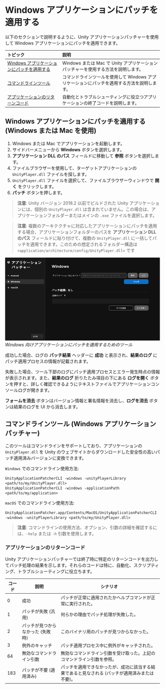 # Windows アプリケーションにパッチを適用する

以下のセクションで説明するように、Unity アプリケーションパッチャーを使用して Windows アプリケーションにパッチを適用できます。

| **トピック** | **説明**                                                                                     |
| :-------- |:-------------------------------------------------------------------------------------------|
| [Windows アプリケーションにパッチを適用する](#patch-a-windows-application-using-windows-or-mac)| Windows または Mac で Unity アプリケーションパッチャーを使用する方法を説明します。                                        |
| [コマンドラインツール](#command-line-tool-windows-application-patcher)| コマンドラインツールを使用して Windows アプリケーションにパッチを適用する方法を説明します。                                         |
| [アプリケーションのリターンコード](#application-return-codes)| 自動化とトラブルシューティングに役立つアプリケーションの終了コードを説明します。                                                          |

<a id="patch-a-windows-application-using-windows-or-mac"></a>
## Windows アプリケーションにパッチを適用する (Windows または Mac を使用)

1. Windows または Mac でアプリケーションを起動します。
2. サイドバーメニューから **Windows** ボタンを選択します。
3. **アプリケーション DLL のパス** フィールドに移動して **参照** ボタンを選択します。
4. ファイルブラウザーを使用して、ターゲットアプリケーションの `UnityPlayer.dll` ファイルを探します。
5. `UnityPlayer.dll` ファイルを選択して、ファイルブラウザーウィンドウで **開く** をクリックします。
6. **パッチ** ボタンを押します。

> **注意**: Unity バージョン 2018.2 以前でビルドされた Unity アプリケーションには、個別の `UnityPlayer.dll` は含まれていません。この場合は、アプリケーションフォルダーまたはメインの `.exe` ファイルを選択します。

> **注意**: 複数のアーキテクチャに対応したアプリケーションにパッチを適用する場合、アプリケーションフォルダーのパスを **アプリケーション DLL のパス** フィールドに貼り付けて、複数の `UnityPlayer.dll` に一括してパッチを適用できます。このための想定されるフォルダー構造は `<application/architecture/config/UnityPlayer.dll>` です

![Windows 用 Unity アプリケーションパッチャー。](../images/unity-application-patcher-windows-jp.png)<br/>*Windows 向けアプリケーションにパッチを適用するためのツール*

成功した場合、ログの **パッチ結果** ヘッダーに **成功** と表示され、**結果のログ** にパッチ適用プロセスの情報が記載されます。

失敗した場合、ツール下部のログにパッチ適用プロセスとエラー発生時点の情報が表示されます。また、**結果のログ** 折りたたみ項目の下にある **ログを開く** ボタンを押すと、詳しく確認できるようにテキストファイルでアプリケーションコンソールログが開きます。

**フォームを消去** ボタンはバージョン情報と署名情報を消去し、**ログを消去** ボタンは結果のログを UI から消去します。

<a id="command-line-tool-windows-application-patcher"></a>
## コマンドラインツール (Windows アプリケーションパッチャー)

このツールはコマンドラインをサポートしており、アプリケーションの `UnityPlayer.dll` を Unity のウェブサイトからダウンロードした安全性の高いパッチ適用済みバージョンに変換できます。

`Windows` でのコマンドライン使用方法: 

```shell
UnityApplicationPatcherCLI -windows -unityPlayerLibrary <path/to/my/UnityPlayer.dll>
UnityApplicationPatcherCLI -windows -applicationPath <path/to/my/application>
```

`macOS` でのコマンドライン使用方法: 

```shell
UnityApplicationPatcher.app/Contents/MacOS/UnityApplicationPatcherCLI -windows -unityPlayerLibrary <path/to/my/UnityPlayer.dll>
```

> **注意**: コマンドラインの使用方法、オプション、引数の詳細を確認するには、`-help` または `-h` 引数を使用します。

<a id="application-return-codes"></a>
### アプリケーションのリターンコード

Unity アプリケーションパッチャーでは終了時に特定のリターンコードを出力してパッチ処理の結果を示します。それらのコードは特に、自動化、スクリプティング、トラブルシューティングに役立ちます。

| コード| 説明| シナリオ                                        |
|------|------------------------------------|---------------------------------------------|
| 0| 成功| パッチが正常に適用されたかヘルプコマンドが正常に実行された。              |
| 1| パッチが失敗 (汎用)| 何らかの理由でパッチ処理が失敗した。                          |
| 2| パッチが見つからなかった (失敗時)| このバイナリ用のパッチが見つからなかった。                       |
| 3| 例外のキャッチ| パッチ適用プロセス中に例外がキャッチされた。                      |
| 64| 無効なコマンドライン引数| 無効なコマンドライン引数を受け取った。上記のコマンドライン引数を参照。         |
| 183| パッチが不要 (適用済み)| パッチを適用できなかったが、成功に該当する結果であると見なされる (パッチが適用済みまたは不要)。 |

